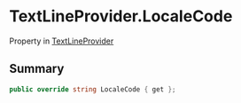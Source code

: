 # TextLineProvider.LocaleCode

Property in [TextLineProvider](/api/csharp/yarn.unity.textlineprovider.md)

## Summary



```csharp
public override string LocaleCode { get };
```

